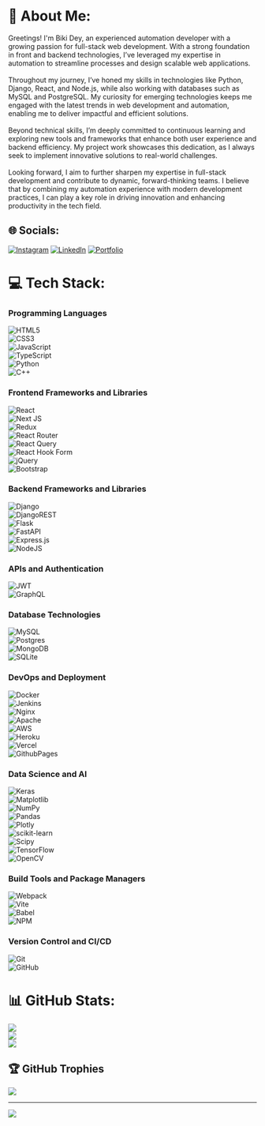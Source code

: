 # 💫 About Me:
Greetings! I'm Biki Dey, an experienced automation developer with a growing passion for full-stack web development. With a strong foundation in front and backend technologies, I’ve leveraged my expertise in automation to streamline processes and design scalable web applications.<br><br>Throughout my journey, I’ve honed my skills in technologies like Python, Django, React, and Node.js, while also working with databases such as MySQL and PostgreSQL. My curiosity for emerging technologies keeps me engaged with the latest trends in web development and automation, enabling me to deliver impactful and efficient solutions.<br><br>Beyond technical skills, I’m deeply committed to continuous learning and exploring new tools and frameworks that enhance both user experience and backend efficiency. My project work showcases this dedication, as I always seek to implement innovative solutions to real-world challenges.<br><br>Looking forward, I aim to further sharpen my expertise in full-stack development and contribute to dynamic, forward-thinking teams. I believe that by combining my automation experience with modern development practices, I can play a key role in driving innovation and enhancing productivity in the tech field.


## 🌐 Socials:
[![Instagram](https://img.shields.io/badge/Instagram-%23E4405F.svg?logo=Instagram&logoColor=white)](https://instagram.com/vicky_dey) [![LinkedIn](https://img.shields.io/badge/LinkedIn-%230077B5.svg?logo=linkedin&logoColor=white)](https://www.linkedin.com/in/bikidey721/) [![Portfolio](https://img.shields.io/badge/Portfolio-%23000000.svg?logo=firefox&logoColor=white)](https://portfoliobiki.netlify.app/)

# 💻 Tech Stack:

### **Programming Languages**
![HTML5](https://img.shields.io/badge/html5-%23E34F26.svg?style=for-the-badge&logo=html5&logoColor=white)  
![CSS3](https://img.shields.io/badge/css3-%231572B6.svg?style=for-the-badge&logo=css3&logoColor=white)  
![JavaScript](https://img.shields.io/badge/javascript-%23323330.svg?style=for-the-badge&logo=javascript&logoColor=%23F7DF1E)  
![TypeScript](https://img.shields.io/badge/typescript-%23007ACC.svg?style=for-the-badge&logo=typescript&logoColor=white)  
![Python](https://img.shields.io/badge/python-3670A0?style=for-the-badge&logo=python&logoColor=ffdd54)  
![C++](https://img.shields.io/badge/c++-%2300599C.svg?style=for-the-badge&logo=c%2B%2B&logoColor=white)

### **Frontend Frameworks and Libraries**
![React](https://img.shields.io/badge/react-%2320232a.svg?style=for-the-badge&logo=react&logoColor=%2361DAFB)  
![Next JS](https://img.shields.io/badge/Next-black?style=for-the-badge&logo=next.js&logoColor=white)  
![Redux](https://img.shields.io/badge/redux-%23593d88.svg?style=for-the-badge&logo=redux&logoColor=white)  
![React Router](https://img.shields.io/badge/React_Router-CA4245?style=for-the-badge&logo=react-router&logoColor=white)  
![React Query](https://img.shields.io/badge/-React%20Query-FF4154?style=for-the-badge&logo=react%20query&logoColor=white)  
![React Hook Form](https://img.shields.io/badge/React%20Hook%20Form-%23EC5990.svg?style=for-the-badge&logo=reacthookform&logoColor=white)  
![jQuery](https://img.shields.io/badge/jquery-%230769AD.svg?style=for-the-badge&logo=jquery&logoColor=white)  
![Bootstrap](https://img.shields.io/badge/bootstrap-%238511FA.svg?style=for-the-badge&logo=bootstrap&logoColor=white)

### **Backend Frameworks and Libraries**
![Django](https://img.shields.io/badge/django-%23092E20.svg?style=for-the-badge&logo=django&logoColor=white)  
![DjangoREST](https://img.shields.io/badge/DJANGO-REST-ff1709?style=for-the-badge&logo=django&logoColor=white&color=ff1709&labelColor=gray)  
![Flask](https://img.shields.io/badge/flask-%23000.svg?style=for-the-badge&logo=flask&logoColor=white)  
![FastAPI](https://img.shields.io/badge/FastAPI-005571?style=for-the-badge&logo=fastapi)  
![Express.js](https://img.shields.io/badge/express.js-%23404d59.svg?style=for-the-badge&logo=express&logoColor=%2361DAFB)  
![NodeJS](https://img.shields.io/badge/node.js-6DA55F?style=for-the-badge&logo=node.js&logoColor=white)

### **APIs and Authentication**
![JWT](https://img.shields.io/badge/JWT-black?style=for-the-badge&logo=JSON%20web%20tokens)  
![GraphQL](https://img.shields.io/badge/-GraphQL-E10098?style=for-the-badge&logo=graphql&logoColor=white)

### **Database Technologies**
![MySQL](https://img.shields.io/badge/mysql-4479A1.svg?style=for-the-badge&logo=mysql&logoColor=white)  
![Postgres](https://img.shields.io/badge/postgres-%23316192.svg?style=for-the-badge&logo=postgresql&logoColor=white)  
![MongoDB](https://img.shields.io/badge/MongoDB-%234ea94b.svg?style=for-the-badge&logo=mongodb&logoColor=white)  
![SQLite](https://img.shields.io/badge/sqlite-%2307405e.svg?style=for-the-badge&logo=sqlite&logoColor=white)

### **DevOps and Deployment**
![Docker](https://img.shields.io/badge/docker-%230db7ed.svg?style=for-the-badge&logo=docker&logoColor=white)  
![Jenkins](https://img.shields.io/badge/jenkins-%232C5263.svg?style=for-the-badge&logo=jenkins&logoColor=white)  
![Nginx](https://img.shields.io/badge/nginx-%23009639.svg?style=for-the-badge&logo=nginx&logoColor=white)  
![Apache](https://img.shields.io/badge/apache-%23D42029.svg?style=for-the-badge&logo=apache&logoColor=white)  
![AWS](https://img.shields.io/badge/AWS-%23FF9900.svg?style=for-the-badge&logo=amazon-aws&logoColor=white)  
![Heroku](https://img.shields.io/badge/heroku-%23430098.svg?style=for-the-badge&logo=heroku&logoColor=white)  
![Vercel](https://img.shields.io/badge/vercel-%23000000.svg?style=for-the-badge&logo=vercel&logoColor=white)  
![GithubPages](https://img.shields.io/badge/github%20pages-121013?style=for-the-badge&logo=github&logoColor=white)

### **Data Science and AI**
![Keras](https://img.shields.io/badge/Keras-%23D00000.svg?style=for-the-badge&logo=Keras&logoColor=white)  
![Matplotlib](https://img.shields.io/badge/Matplotlib-%23ffffff.svg?style=for-the-badge&logo=Matplotlib&logoColor=black)  
![NumPy](https://img.shields.io/badge/numpy-%23013243.svg?style=for-the-badge&logo=numpy&logoColor=white)  
![Pandas](https://img.shields.io/badge/pandas-%23150458.svg?style=for-the-badge&logo=pandas&logoColor=white)  
![Plotly](https://img.shields.io/badge/Plotly-%233F4F75.svg?style=for-the-badge&logo=plotly&logoColor=white)  
![scikit-learn](https://img.shields.io/badge/scikit--learn-%23F7931E.svg?style=for-the-badge&logo=scikit-learn&logoColor=white)  
![Scipy](https://img.shields.io/badge/SciPy-%230C55A5.svg?style=for-the-badge&logo=scipy&logoColor=%white)  
![TensorFlow](https://img.shields.io/badge/TensorFlow-%23FF6F00.svg?style=for-the-badge&logo=TensorFlow&logoColor=white)  
![OpenCV](https://img.shields.io/badge/opencv-%23white.svg?style=for-the-badge&logo=opencv&logoColor=white)

### **Build Tools and Package Managers**
![Webpack](https://img.shields.io/badge/webpack-%238DD6F9.svg?style=for-the-badge&logo=webpack&logoColor=black)  
![Vite](https://img.shields.io/badge/vite-%23646CFF.svg?style=for-the-badge&logo=vite&logoColor=white)  
![Babel](https://img.shields.io/badge/Babel-F9DC3e?style=for-the-badge&logo=babel&logoColor=black)  
![NPM](https://img.shields.io/badge/NPM-%23CB3837.svg?style=for-the-badge&logo=npm&logoColor=white)

### **Version Control and CI/CD**
![Git](https://img.shields.io/badge/git-%23F05033.svg?style=for-the-badge&logo=git&logoColor=white)  
![GitHub](https://img.shields.io/badge/github-%23121011.svg?style=for-the-badge&logo=github&logoColor=white)
# 📊 GitHub Stats:
![](https://github-readme-stats.vercel.app/api?username=Biki721&theme=dark&hide_border=false&include_all_commits=true&count_private=false)<br/>
![](https://github-readme-streak-stats.herokuapp.com/?user=Biki721&theme=dark&hide_border=false)<br/>
![](https://github-readme-stats.vercel.app/api/top-langs/?username=Biki721&theme=dark&hide_border=false&include_all_commits=true&count_private=false&layout=compact)

## 🏆 GitHub Trophies
![](https://github-profile-trophy.vercel.app/?username=Biki721&theme=radical&no-frame=false&no-bg=true&margin-w=4)

---
[![](https://visitcount.itsvg.in/api?id=Biki721&icon=1&color=1)](https://visitcount.itsvg.in)

<!-- Proudly created with GPRM ( https://gprm.itsvg.in ) -->
